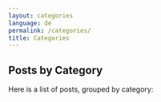 ```yaml
---
layout: categories
language: de
permalink: /categories/
title: Categories
---
```

## Posts by Category
Here is a list of posts, grouped by category:
